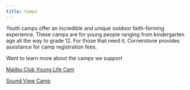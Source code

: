 ```yaml
---
title: Camps
---
```

Youth camps offer an incredible and unique outdoor faith-forming experience. These camps are for young people ranging from kindergarten age all the way to grade 12. For those that need it, Cornerstone provides assistance for camp registration fees.

Want to learn more about the camps we support[](https://malibuclub.younglife.org/)

[Malibu Club Young Life Cam](https://malibuclub.younglife.org/)[](http://www.soundviewcamp.com/)

[Sound View Camp](http://www.soundviewcamp.com/)

